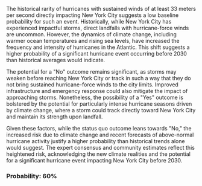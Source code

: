 The historical rarity of hurricanes with sustained winds of at least 33 meters per second directly impacting New York City suggests a low baseline probability for such an event. Historically, while New York City has experienced impactful storms, direct landfalls with hurricane-force winds are uncommon. However, the dynamics of climate change, including warmer ocean temperatures and rising sea levels, have increased the frequency and intensity of hurricanes in the Atlantic. This shift suggests a higher probability of a significant hurricane event occurring before 2030 than historical averages would indicate.

The potential for a "No" outcome remains significant, as storms may weaken before reaching New York City or track in such a way that they do not bring sustained hurricane-force winds to the city limits. Improved infrastructure and emergency response could also mitigate the impact of approaching storms. Nonetheless, the possibility of a "Yes" outcome is bolstered by the potential for particularly intense hurricane seasons driven by climate change, where a storm could track directly toward New York City and maintain its strength upon landfall.

Given these factors, while the status quo outcome leans towards "No," the increased risk due to climate change and recent forecasts of above-normal hurricane activity justify a higher probability than historical trends alone would suggest. The expert consensus and community estimates reflect this heightened risk, acknowledging the new climate realities and the potential for a significant hurricane event impacting New York City before 2030.

### Probability: 60%